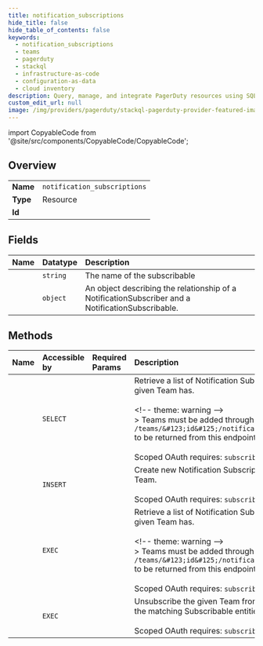```yaml
---
title: notification_subscriptions
hide_title: false
hide_table_of_contents: false
keywords:
  - notification_subscriptions
  - teams
  - pagerduty    
  - stackql
  - infrastructure-as-code
  - configuration-as-data
  - cloud inventory
description: Query, manage, and integrate PagerDuty resources using SQL
custom_edit_url: null
image: /img/providers/pagerduty/stackql-pagerduty-provider-featured-image.png
---
```


import CopyableCode from '@site/src/components/CopyableCode/CopyableCode';




## Overview
<table><tbody>
<tr><td><b>Name</b></td><td><code>notification_subscriptions</code></td></tr>
<tr><td><b>Type</b></td><td>Resource</td></tr>
<tr><td><b>Id</b></td><td><CopyableCode code="pagerduty.teams.notification_subscriptions" /></td></tr>
</tbody></table>

## Fields
| Name | Datatype | Description |
|:-----|:---------|:------------|
| <CopyableCode code="subscribable_name" /> | `string` | The name of the subscribable |
| <CopyableCode code="subscription" /> | `object` | An object describing the relationship of a NotificationSubscriber and a NotificationSubscribable. |
## Methods
| Name | Accessible by | Required Params | Description |
|:-----|:--------------|:----------------|:------------|
| <CopyableCode code="get_team_notification_subscriptions" /> | `SELECT` | <CopyableCode code="id" /> | Retrieve a list of Notification Subscriptions the given Team has.<br /><br />&lt;!-- theme: warning --&gt;<br />&gt; Teams must be added through `POST /teams/&#123;id&#125;/notification_subscriptions` to be returned from this endpoint.<br /><br />Scoped OAuth requires: `subscribers.read`<br /> |
| <CopyableCode code="create_team_notification_subscriptions" /> | `INSERT` | <CopyableCode code="id, data__subscribables" /> | Create new Notification Subscriptions for the given Team.<br /><br />Scoped OAuth requires: `subscribers.write`<br /> |
| <CopyableCode code="_get_team_notification_subscriptions" /> | `EXEC` | <CopyableCode code="id" /> | Retrieve a list of Notification Subscriptions the given Team has.<br /><br />&lt;!-- theme: warning --&gt;<br />&gt; Teams must be added through `POST /teams/&#123;id&#125;/notification_subscriptions` to be returned from this endpoint.<br /><br />Scoped OAuth requires: `subscribers.read`<br /> |
| <CopyableCode code="remove_team_notification_subscriptions" /> | `EXEC` | <CopyableCode code="id, data__subscribables" /> | Unsubscribe the given Team from Notifications on the matching Subscribable entities.<br /><br />Scoped OAuth requires: `subscribers.write`<br /> |
